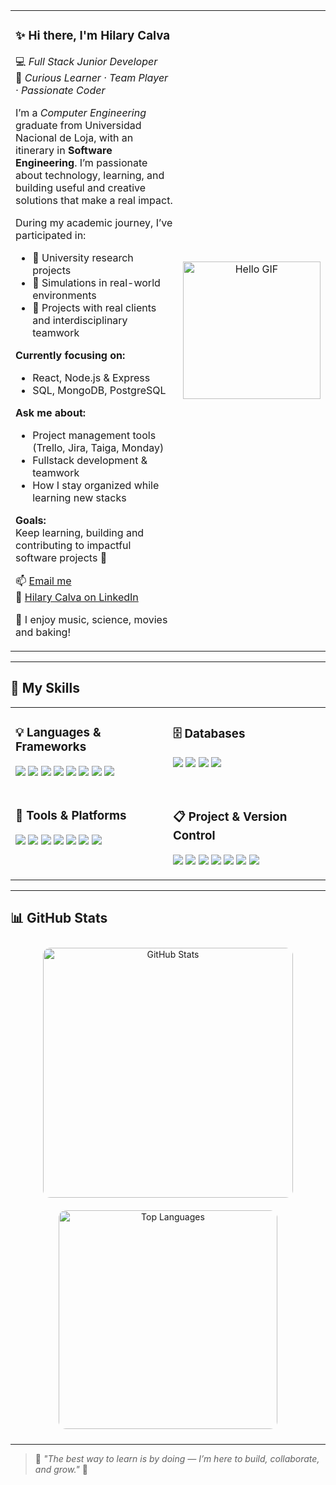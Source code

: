 <!-- Encabezado con GIF y presentación -->
<table border="0">
  <tr>
    <td valign="top">

### ✨ Hi there, I'm **Hilary Calva**  
💻 *Full Stack Junior Developer*  
🌸 *Curious Learner · Team Player · Passionate Coder*

I’m a *Computer Engineering* graduate from Universidad Nacional de Loja, with an itinerary in **Software Engineering**. I’m passionate about technology, learning, and building useful and creative solutions that make a real impact.

During my academic journey, I’ve participated in:

- 🧪 University research projects  
- 💼 Simulations in real-world environments  
- 🤝 Projects with real clients and interdisciplinary teamwork  

**Currently focusing on:**
- React, Node.js & Express  
- SQL, MongoDB, PostgreSQL  

**Ask me about:**
- Project management tools (Trello, Jira, Taiga, Monday)  
- Fullstack development & teamwork  
- How I stay organized while learning new stacks  

**Goals:**  
Keep learning, building and contributing to impactful software projects 🌷

📫 [Email me](mailto:madeleycc15@gmail.com)  
🔗 [Hilary Calva on LinkedIn](https://www.linkedin.com/in/hilarycalva)

🧁 I enjoy music, science, movies and baking!

</td>
    <td align="center">
      <img src="https://i.pinimg.com/originals/48/ae/34/48ae34c6139c51f22f73ce96f9d88aa0.gif" width="220" alt="Hello GIF"/>
    </td>
  </tr>
</table>

---

## 🔧 My Skills

<table border="0" width="100%">
  <tr>
    <td valign="top" width="50%">

### 💡 Languages & Frameworks
<p>
  <img src="https://img.shields.io/badge/Java-FFB6C1?style=flat&logo=java&logoColor=white"/>  
  <img src="https://img.shields.io/badge/Python-FF69B4?style=flat&logo=python&logoColor=white"/>  
  <img src="https://img.shields.io/badge/JavaScript-FFC0CB?style=flat&logo=javascript&logoColor=white"/>  
  <img src="https://img.shields.io/badge/Dart-FADADD?style=flat&logo=dart"/>  
  <img src="https://img.shields.io/badge/Flutter-F4A6C1?style=flat&logo=flutter"/>  
  <img src="https://img.shields.io/badge/Node.js-F4A6C1?style=flat&logo=node.js"/>  
  <img src="https://img.shields.io/badge/React-FFB6C1?style=flat&logo=react"/>  
  <img src="https://img.shields.io/badge/Express-FFC0CB?style=flat&logo=express"/>  
</p>

</td>
    <td valign="top" width="50%">

### 🗄️ Databases
<p>
  <img src="https://img.shields.io/badge/MySQL-FFC0CB?style=flat&logo=mysql"/>  
  <img src="https://img.shields.io/badge/PostgreSQL-FB8DA0?style=flat&logo=postgresql"/>  
  <img src="https://img.shields.io/badge/MongoDB-FFB6C1?style=flat&logo=mongodb"/>  
  <img src="https://img.shields.io/badge/MariaDB-FADADD?style=flat&logo=mariadb"/>  
</p>

</td>
  </tr>
  <tr>
    <td valign="top" width="50%">

### 🧰 Tools & Platforms
<p>
  <img src="https://img.shields.io/badge/Arduino-FF69B4?style=flat&logo=arduino"/>  
  <img src="https://img.shields.io/badge/Cisco-FFC0CB?style=flat&logo=cisco"/>  
  <img src="https://img.shields.io/badge/Azure-F4A6C1?style=flat&logo=microsoftazure"/>  
  <img src="https://img.shields.io/badge/Canva-FFB6C1?style=flat&logo=canva"/>  
  <img src="https://img.shields.io/badge/Docker-FADADD?style=flat&logo=docker"/>  
  <img src="https://img.shields.io/badge/NGINX-FF9AA2?style=flat&logo=nginx"/>  
  <img src="https://img.shields.io/badge/Insomnia-FFC0CB?style=flat&logo=insomnia"/>  
</p>

</td>
    <td valign="top" width="50%">

### 📋 Project & Version Control
<p>
  <img src="https://img.shields.io/badge/Git-FF69B4?style=flat&logo=git"/>  
  <img src="https://img.shields.io/badge/GitHub-FFC0CB?style=flat&logo=github"/>  
  <img src="https://img.shields.io/badge/GitLab-FB8DA0?style=flat&logo=gitlab"/>  
  <img src="https://img.shields.io/badge/Trello-FADADD?style=flat&logo=trello"/>  
  <img src="https://img.shields.io/badge/Jira-FFB6C1?style=flat&logo=jira"/>  
  <img src="https://img.shields.io/badge/Taiga-FCC8D1?style=flat&logo=taiga"/>  
  <img src="https://img.shields.io/badge/Monday-FF9AA2?style=flat&logo=monzo"/>  
</p>

</td>
  </tr>
</table>

---

## 📊 GitHub Stats

<p align="center">
  <img 
    src="https://github-readme-stats.vercel.app/api?username=Hilary-Madelein&show_icons=true&theme=rose_pine&icon_color=ff69b4&title_color=ff69b4&text_color=ffb6c1&bg_color=fff0f5&border_radius=12" 
    alt="GitHub Stats"
    width="400"
    style="border-radius: 12px; margin: 10px;"
  />
  <img 
    src="https://github-readme-stats.vercel.app/api/top-langs/?username=Hilary-Madelein&layout=compact&theme=rose_pine&title_color=ff69b4&text_color=ffb6c1&bg_color=fff0f5&border_radius=12" 
    alt="Top Languages"
    width="350"
    style="border-radius: 12px; margin: 10px;"
  />
</p>

---

> 💬 *"The best way to learn is by doing — I’m here to build, collaborate, and grow."* 🌸
